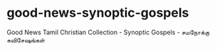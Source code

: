 # good-news-synoptic-gospels
Good News Tamil Christian Collection - Synoptic Gospels - சமநோக்கு சுவிசேஷங்கள்
